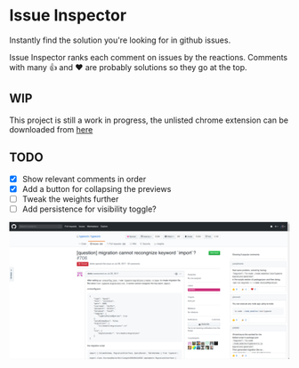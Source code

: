 # Issue Inspector

Instantly find the solution you're looking for in github issues.

Issue Inspector ranks each comment on issues by the reactions. Comments with many 👍 and ❤️ are probably solutions so they go at the top.

## WIP

This project is still a work in progress, the unlisted chrome extension can be downloaded from [here](https://chrome.google.com/webstore/detail/issue-inspector/jcekpjkpiblmimjfbejfdkngbmdgaeen)

## TODO

- [x] Show relevant comments in order
- [x] Add a button for collapsing the previews
- [ ] Tweak the weights further
- [ ] Add persistence for visibility toggle?

![typeorm](/assets/typeorm.png)
